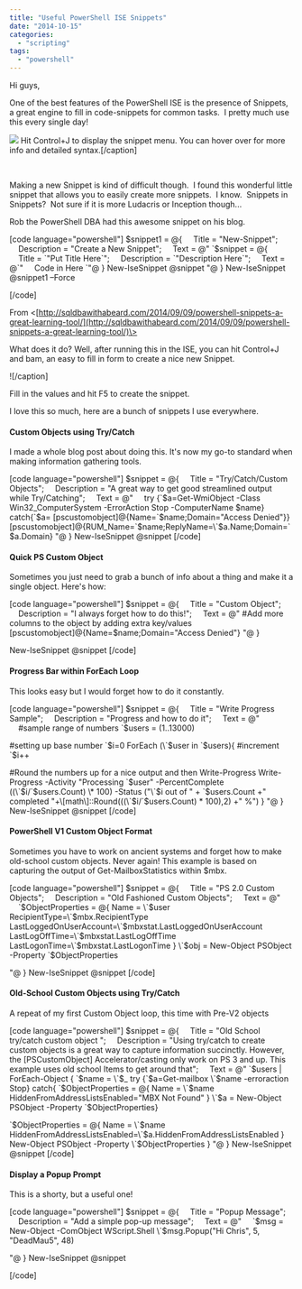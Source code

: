 ```yaml
---
title: "Useful PowerShell ISE Snippets"
date: "2014-10-15"
categories: 
  - "scripting"
tags: 
  - "powershell"
---
```


Hi guys,

One of the best features of the PowerShell ISE is the presence of Snippets, a great engine to fill in code-snippets for common tasks.  I pretty much use this every single day!

![](https://foxdeploy.files.wordpress.com/2014/10/snippets0negative1.png) Hit Control+J to display the snippet menu. You can hover over for more info and detailed syntax.\[/caption\]

 

Making a new Snippet is kind of difficult though.  I found this wonderful little snippet that allows you to easily create more snippets.  I know.  Snippets in Snippets?  Not sure if it is more Ludacris or Inception though...

Rob the PowerShell DBA had this awesome snippet on his blog.

\[code language="powershell"\] $snippet1 = @{     Title = "New-Snippet";     Description = "Create a New Snippet";     Text = @" \`$snippet = @{     Title = \`"Put Title Here\`";     Description = \`"Description Here\`";     Text = @\`"     Code in Here \`"@ } New-IseSnippet @snippet "@ } New-IseSnippet @snippet1 –Force

\[/code\]

From <[http://sqldbawithabeard.com/2014/09/09/powershell-snippets-a-great-learning-tool/](http://sqldbawithabeard.com/2014/09/09/powershell-snippets-a-great-learning-tool/)\>

What does it do? Well, after running this in the ISE, you can hit Control+J and bam, an easy to fill in form to create a nice new Snippet.

!\[/caption\]

Fill in the values and hit F5 to create the snippet.

I love this so much, here are a bunch of snippets I use everywhere.

#### Custom Objects using Try/Catch

I made a whole blog post about doing this. It's now my go-to standard when making information gathering tools.

\[code language="powershell"\] $snippet = @{     Title = "Try/Catch/Custom Objects";     Description = "A great way to get good streamlined output while Try/Catching";     Text = @"     try {\`$a=Get-WmiObject -Class Win32\_ComputerSystem -ErrorAction Stop -ComputerName $name} catch{\`$a= \[pscustomobject\]@{Name=\`$name;Domain="Access Denied"}} \[pscustomobject\]@{RUM\_Name=\`$name;ReplyName=\`$a.Name;Domain=\`$a.Domain} "@ } New-IseSnippet @snippet \[/code\]

#### Quick PS Custom Object

Sometimes you just need to grab a bunch of info about a thing and make it a single object. Here's how:

\[code language="powershell"\] $snippet = @{     Title = "Custom Object";     Description = "I always forget how to do this!";     Text = @" #Add more columns to the object by adding extra key/values     \[pscustomobject\]@{Name=$name;Domain="Access Denied"} "@ }

New-IseSnippet @snippet \[/code\]

#### Progress Bar within ForEach Loop

This looks easy but I would forget how to do it constantly.

\[code language="powershell"\] $snippet = @{     Title = "Write Progress Sample";     Description = "Progress and how to do it";     Text = @"     #sample range of numbers \`$users = (1..13000)

#setting up base number \`$i=0 ForEach (\`$user in \`$users){ #increment \`$i++

#Round the numbers up for a nice output and then Write-Progress Write-Progress -Activity "Processing \`$user" -PercentComplete ((\`$i/\`$users.Count) \* 100) -Status ("\`$i out of " + \`$users.Count +" completed "+\[math\]::Round(((\`$i/\`$users.Count) \* 100),2) +" %") } "@ } New-IseSnippet @snippet \[/code\]

#### PowerShell V1 Custom Object Format

Sometimes you have to work on ancient systems and forget how to make old-school custom objects. Never again! This example is based on capturing the output of Get-MailboxStatistics within $mbx.

\[code language="powershell"\] $snippet = @{     Title = "PS 2.0 Custom Objects";     Description = "Old Fashioned Custom Objects";     Text = @"     \`$ObjectProperties = @{ Name = \`$user RecipientType=\`$mbx.RecipientType LastLoggedOnUserAccount=\`$mbxstat.LastLoggedOnUserAccount LastLogOffTime=\`$mbxstat.LastLogOffTime LastLogonTime=\`$mbxstat.LastLogonTime } \`$obj = New-Object PSObject -Property \`$ObjectProperties

"@ } New-IseSnippet @snippet \[/code\]

#### Old-School Custom Objects using Try/Catch

A repeat of my first Custom Object loop, this time with Pre-V2 objects

\[code language="powershell"\] $snippet = @{     Title = "Old School try/catch custom object ";     Description = "Using try/catch to create custom objects is a great way to capture information succinctly. However, the \[PSCustomObject\] Accelerator/casting only work on PS 3 and up. This example uses old school Items to get around that";     Text = @" \`$users | ForEach-Object { \`$name = \`$\_ try {\`$a=Get-mailbox \`$name -erroraction Stop} catch{ \`$ObjectProperties = @{ Name = \`$name HiddenFromAddressListsEnabled="MBX Not Found" } \`$a = New-Object PSObject -Property \`$ObjectProperties}

\`$ObjectProperties = @{ Name = \`$name HiddenFromAddressListsEnabled=\`$a.HiddenFromAddressListsEnabled } New-Object PSObject -Property \`$ObjectProperties } "@ } New-IseSnippet @snippet \[/code\]

#### Display a Popup Prompt

This is a shorty, but a useful one!

\[code language="powershell"\] $snippet = @{     Title = "Popup Message";     Description = "Add a simple pop-up message";     Text = @"     \`$msg = New-Object -ComObject WScript.Shell \`$msg.Popup("Hi Chris", 5, "DeadMau5", 48)

"@ } New-IseSnippet @snippet

\[/code\]
